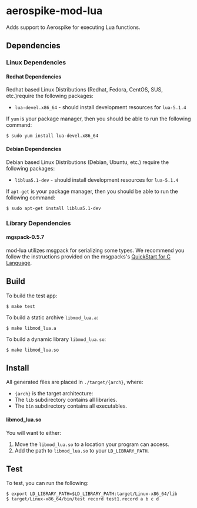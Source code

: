 # aerospike-mod-lua

Adds support to Aerospike for executing Lua functions.

## Dependencies

### Linux Dependencies

#### Redhat Dependencies

Redhat based Linux Distributions (Redhat, Fedora, CentOS, SUS, etc.)require the following packages:

* `lua-devel.x86_64` - should install development resources for `lua-5.1.4` 

If `yum` is your package manager, then you should be able to run the following command:

	$ sudo yum install lua-devel.x86_64

#### Debian Dependencies

Debian based Linux Distributions (Debian, Ubuntu, etc.) require the following packages:

* `liblua5.1-dev` - should install development resources for `lua-5.1.4` 

If `apt-get` is your package manager, then you should be able to run the following command:

	$ sudo apt-get install liblua5.1-dev


### Library Dependencies

#### mgspack-0.5.7

mod-lua utilizes msgpack for serializing some types. We recommend you follow the instructions provided on the msgpacks's [QuickStart for C Language](http://wiki.msgpack.org/display/MSGPACK/QuickStart+for+C+Language).


## Build

To build the test app:

	$ make test

To build a static archive `libmod_lua.a`:

	$ make libmod_lua.a

To build a dynamic library `libmod_lua.so`:

	$ make libmod_lua.so

## Install

All generated files are placed in `./target/{arch}`, where:

- `{arch}` is the target architecture:
- The `lib` subdirectory contains all libraries. 
- The `bin` subdirectory contains all executables.

#### libmod_lua.so

You will want to either:

1. Move the `libmod_lua.so` to a location your program can access. 
2. Add the path to `libmod_lua.so` to your `LD_LIBRARY_PATH`.
 


## Test

To test, you can run the following:

	$ export LD_LIBRARY_PATH=$LD_LIBRARY_PATH:target/Linux-x86_64/lib
	$ target/Linux-x86_64/bin/test record test1.record a b c d